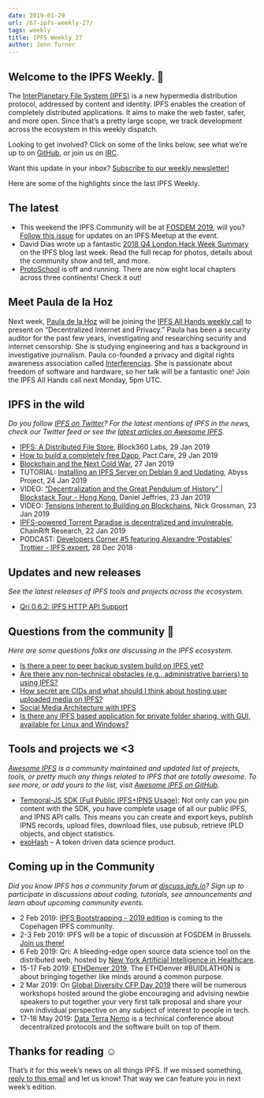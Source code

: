 ```yaml
---
date: 2019-01-29
url: /67-ipfs-weekly-27/
tags: weekly
title: IPFS Weekly 27
author: Jenn Turner
---
```


## Welcome to the IPFS Weekly. 👋

The [InterPlanetary File System (IPFS)](https://ipfs.io/) is a new hypermedia distribution protocol, addressed by content and identity. IPFS enables the creation of completely distributed applications. It aims to make the web faster, safer, and more open. Since that’s a pretty large scope, we track development across the ecosystem in this weekly dispatch.

Looking to get involved? Click on some of the links below, see what we’re up to on [GitHub](https://github.com/ipfs), or join us on [IRC](https://riot.im/app/#/room/#ipfs:matrix.org).

Want this update in your inbox? [Subscribe to our weekly newsletter!](http://eepurl.com/gL2Pi5)

Here are some of the highlights since the last IPFS Weekly.

## The latest

+ This weekend the IPFS Community will be at [FOSDEM 2019](https://github.com/ipfs/community/issues/378#issuecomment-458439399), will you? [Follow this issue](https://github.com/ipfs/community/issues/378#issuecomment-458439399) for updates on an IPFS Meetup at the event. 
+ David Dias wrote up a fantastic [2018 Q4 London Hack Week Summary](https://blog.ipfs.io/65-london-hack-week-report/) on the IPFS blog last week. Read the full recap for photos, details about the community show and tell, and more.
+ [ProtoSchool](https://proto.school/#/chapters) is off and running. There are now eight local chapters across three continents! Check it out!


## Meet Paula de la Hoz 

Next week, [Paula de la Hoz](https://terceranexus6.github.io/) will be joining the [IPFS All Hands weekly call](https://github.com/ipfs/team-mgmt#-ipfs-weekly-call--formerly-known-as-ipfs-all-hands-call) to present on “Decentralized Internet and Privacy.” Paula has been a security auditor for the past few years, investigating and researching security and internet censorship. She is studying engineering and has a background in investigative journalism. Paula co-founded a privacy and digital rights awareness association called [Interferencias](https://twitter.com/Inter_ferencias). She is passionate about freedom of software and hardware, so her talk will be a fantastic one! Join the IPFS All Hands call next Monday, 5pm UTC.

 
## IPFS in the wild
*Do you follow [IPFS on Twitter](https://twitter.com/IPFSbot)? For the latest mentions of IPFS in the news, check our Twitter feed or see the [latest articles on Awesome IPFS](https://awesome.ipfs.io/categories/articles/).* 

+ [IPFS: A Distributed File Store](https://medium.com/block360-labs/ipfs-a-distributed-file-store-533cda4c6047), Block360 Labs, 29 Jan 2019
+ [How to build a completely free Dapp](https://blog.florence.chat/tutorial-how-to-build-a-completely-free-dapp-11a4ddf5959c), Pact.Care, 29 Jan 2019
+ [Blockchain and the Next Cold War](https://medium.com/@johnstonmike/ipfs-next-cold-war-f4470dbd5f0f), 27 Jan 2019
+ TUTORIAL: [Installing an IPFS Server on Debian 9 and Updating](https://www.abyssproject.net/2019/01/installation-dun-serveur-ipfs-sous-debian-9-et-mise-a-jour/), Abyss Project, 24 Jan 2019
+ VIDEO: [“Decentralization and the Great Pendulum of History” | Blockstack Tour - Hong Kong](https://www.youtube.com/watch?v=o2HxOqZzR1U), Daniel Jeffries, 23 Jan 2019
+ VIDEO: [Tensions Inherent to Building on Blockchains](https://blog.blockstack.org/nick-grossman-on-tensions-inherent-to-building-on-blockchains/), Nick Grossman, 23 Jan 2019
+ [IPFS-powered Torrent Paradise is decentralized and invulnerable](https://medium.com/chainrift-research/ipfs-powered-torrent-paradise-is-decentralized-and-invulnerable-fde51a0bc4d6), ChainRift Research, 22 Jan 2019
+ PODCAST: [Developers Corner #5 featuring Alexandre ‘Postables’ Trottier - IPFS expert](https://www.youtube.com/watch?v=TDvgcdMxmzo&feature=youtu.be), 28 Dec 2018

## Updates and new releases
*See the latest releases of IPFS tools and projects across the ecosystem.*

+ [Qri 0.6.2: IPFS HTTP API Support](https://github.com/qri-io/qri/releases/tag/v0.6.2)


## Questions from the community 🤔
*Here are some questions folks are discussing in the IPFS ecosystem.*

+ [Is there a peer to peer backup system build on IPFS yet?](https://www.reddit.com/r/ipfs/comments/aifgtc/is_there_a_peer_to_peer_backup_system_build_on/)
+ [Are there any non-technical obstacles (e.g., administrative barriers) to using IPFS?](https://www.reddit.com/r/ipfs/comments/ahgexw/are_there_any_nontechnical_obstacles_eg/)
+ [How secret are CIDs and what should I think about hosting user uploaded media on IPFS?](https://discuss.ipfs.io/t/how-secret-are-cids-and-what-should-i-think-about-hosting-user-uploaded-media-on-ipfs/4740)
+ [Social Media Architecture with IPFS](https://discuss.ipfs.io/t/social-media-architecture-with-ipfs/4625/2)
+ [Is there any IPFS based application for private folder sharing, with GUI, available for Linux and Windows?](https://www.reddit.com/r/ipfs/comments/acw116/ipfs_based_file_sharing_application_with_gui/)


## Tools and projects we <3
*[Awesome IPFS](https://awesome.ipfs.io/) is a community maintained and updated list of projects, tools, or pretty much any things related to IPFS that are totally awesome. To see more, or add yours to the list, visit [Awesome IPFS on GitHub](https://github.com/ipfs/awesome-ipfs).* 

+ [Temporal-JS SDK (Full Public IPFS+IPNS Usage)](https://rtradetechnologies.atlassian.net/wiki/spaces/TEM/blog/2019/01/29/57671683/Temporal-JS+SDK+Full+Public+IPFS+IPNS+Usage): Not only can you pin content with the SDK, you have complete usage of all our public IPFS, and IPNS API calls. This means you can create and export keys, publish IPNS records, upload files, download files, use pubsub, retrieve IPLD objects, and object statistics.
+ [exoHash](https://galactictalk.org/d/1815-exohash-a-token-driven-data-science-product) – A token driven data science product.



## Coming up in the Community
*Did you know IPFS has a community forum at [discuss.ipfs.io](https://discuss.ipfs.io/)? Sign up to participate in discussions about coding, tutorials, see announcements and learn about upcoming community events.*

+ 2 Feb 2019: [IPFS Bootstrapping - 2019 edition](https://www.meetup.com/it-IT/copenhagen-ipfs/events/258321153/) is coming to the Copehagen IPFS community.
+ 2-3 Feb 2019: IPFS will be a topic of discussion at FOSDEM in Brussels. [Join us there!](https://fosdem.org/2019/)
+ 6 Feb 2019: Qri: A bleeding-edge open source data science tool on the distributed web, hosted by [New York Artificial Intelligence in Healthcare](https://www.meetup.com/NYHAIS/events/257935451/).
+ 15-17 Feb 2019: [ETHDenver 2019](https://www.ethdenver.com/#venue), The ETHDenver #BUIDLATHON is about bringing together like minds around a common purpose. 
+ 2 Mar 2019: On [Global Diversity CFP Day 2019](https://www.globaldiversitycfpday.com/) there will be numerous workshops hosted around the globe encouraging and advising newbie speakers to put together your very first talk proposal and share your own individual perspective on any subject of interest to people in tech.
+ 17-18 May 2019: [Data Terra Nemo](https://dtn.is/) is a technical conference about decentralized protocols and the software built on top of them.

## Thanks for reading ☺️

That’s it for this week’s news on all things IPFS. If we missed something, [reply to this email](mailto:newsletter@ipfs.io) and let us know! That way we can feature you in next week’s edition. 
